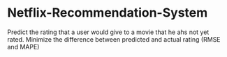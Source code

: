 # Netflix-Recommendation-System
Predict the rating that a user would give to a movie that he ahs not yet rated. Minimize the difference between predicted and actual rating (RMSE and MAPE)
